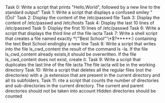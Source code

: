 Task 0: Write a script that prints "Hello,World", followed by a new line to the standard output"
Task 1: Write a script that displays a confused smiley "(Ôo)'
Task 2: Display the content of the /etc/passwd file
Task 3: Display the content of /etc/passwd and /etc/hosts
Task 4: Display the last 10 lines of /etc/passwd
Task 5: Display the first 10 lines of /etc/passwd
Task 6: Write a script that displays the third line of the file iacta
Task 7: Write a shell script that creates a file named exactly \*\\'"Best School"\'\\*$\?\*\*\*\*\*:) containing the text Best School endingby a new line
Task 8: Write a script that writes into the file ls_cwd_content the result of the command ls -la. If the file ls_cwd_content already exists,it should be overwritten. If the file ls_cwd_content does not exist, create it.
Task 9: Write a script that duplicates the last line of the file iacta
The file iacta will be in the working directory
Task 10: Write a script that deletes all the regular files (not the directories) with a .js extension that are present in the current directory and all its subfolders.
Task 11: rite a script that counts the number of directories and sub-directories in the current directory.
The current and parent directories should not be taken into account
Hidden directories should be counted
